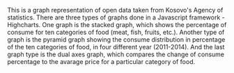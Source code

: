 This is a graph representation of open data taken from Kosovo's Agency of statistics. There are three types of graphs done in a Javascript framework - Highcharts. One graph is the stacked graph, which shows the percentage of consume for ten categories of food (meat, fish, fruits, etc.). Another type of graph is the pyramid graph showing the consume distribution in percentage of the ten categories of food, in four different year (2011-2014). And the last graph type is the dual axes graph, which compares the change of consume percentage to the avarage price for a particular category of food.
